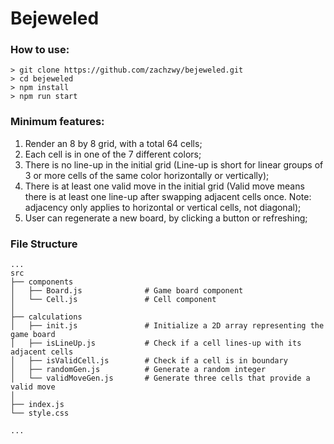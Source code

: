 # Bejeweled

### How to use:

```
> git clone https://github.com/zachzwy/bejeweled.git
> cd bejeweled
> npm install
> npm run start
```

### Minimum features:

1. Render an 8 by 8 grid, with a total 64 cells;
2. Each cell is in one of the 7 different colors;
3. There is no line-up in the initial grid (Line-up is short for linear groups of 3 or more cells of the same color horizontally or vertically);
4. There is at least one valid move in the initial grid (Valid move means there is at least one line-up after swapping adjacent cells once. Note: adjacency only applies to horizontal or vertical cells, not diagonal);
5. User can regenerate a new board, by clicking a button or refreshing;

### File Structure

```
...
src
├── components
│   ├── Board.js              # Game board component
│   └── Cell.js               # Cell component
│
├── calculations
│   ├── init.js               # Initialize a 2D array representing the game board
│   ├── isLineUp.js           # Check if a cell lines-up with its adjacent cells
│   ├── isValidCell.js        # Check if a cell is in boundary
│   ├── randomGen.js          # Generate a random integer
│   └── validMoveGen.js       # Generate three cells that provide a valid move
│
├── index.js
└── style.css

...
```
